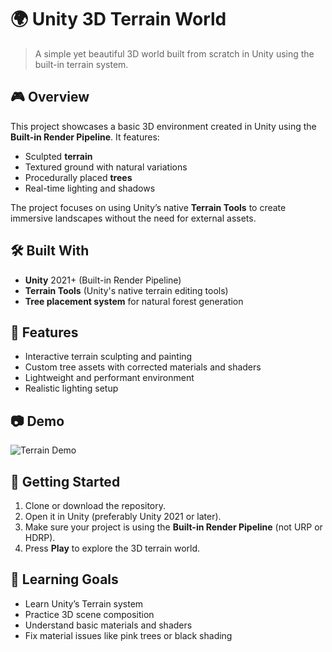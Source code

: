 # 🌍 Unity 3D Terrain World

> A simple yet beautiful 3D world built from scratch in Unity using the built-in terrain system.

## 🎮 Overview

This project showcases a basic 3D environment created in Unity using the **Built-in Render Pipeline**. It features:

- Sculpted **terrain**
- Textured ground with natural variations
- Procedurally placed **trees**
- Real-time lighting and shadows

The project focuses on using Unity’s native **Terrain Tools** to create immersive landscapes without the need for external assets.

## 🛠️ Built With

- **Unity** 2021+ (Built-in Render Pipeline)
- **Terrain Tools** (Unity's native terrain editing tools)
- **Tree placement system** for natural forest generation

## 🌳 Features

- Interactive terrain sculpting and painting
- Custom tree assets with corrected materials and shaders
- Lightweight and performant environment
- Realistic lighting setup

## 📷 Demo

![Terrain Demo](Assets/Screenshots/terrain_demo.png) <!-- Replace with your actual screenshot or gif -->

## 🚀 Getting Started

1. Clone or download the repository.
2. Open it in Unity (preferably Unity 2021 or later).
3. Make sure your project is using the **Built-in Render Pipeline** (not URP or HDRP).
4. Press **Play** to explore the 3D terrain world.

## 🧠 Learning Goals

- Learn Unity’s Terrain system
- Practice 3D scene composition
- Understand basic materials and shaders
- Fix material issues like pink trees or black shading


